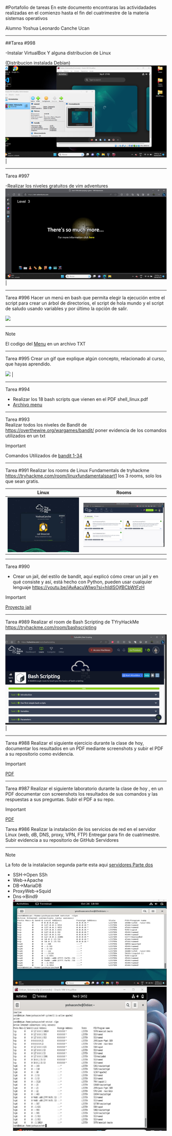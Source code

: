 #Portafolio de tareas
En este documento encontraras las actividadades realizadas
en el comienzo hasta el fin del cuatrimestre de la materia sistemas operativos

Alumno Yoshua Leonardo Canche Ucan
___________________________
##Tarea #998

-Instalar VirtualBox Y alguna distribucion de Linux

(Distribucion instalada Debian)
<a href="https://github.com/YoshuaCanche/Sistemas_operativos/blob/main/Debian.png" target="_blank"> <img src="/Debian.png"/></a>  |
_____________________________________________
Tarea #997

-Realizar los niveles gratuitos de vim adventures
<a href="https://github.com/YoshuaCanche/Sistemas_operativos/blob/main/VIM%20ADVENTURES.jpeg" target="_blank"> <img src="/VIM%20ADVENTURES.jpeg"/></a>  |
__________________________________________
Tarea #996
 Hacer un menú en bash que permita elegir la ejecución entre el script para crear un árbol de directorios, el script de hola mundo y el script de saludo usando variables y por último la opción de salir.

<a href="https://asciinema.org/a/tvlTVoWTlZTZmN3MQJiBHI2N1" target="_blank"><img src="https://asciinema.org/a/tvlTVoWTlZTZmN3MQJiBHI2N1.svg" /></a>
______________________________________
> [!NOTE]
> El codigo del
> <a href="https://github.com/YoshuaCanche/Sistemas_operativos/blob/main/menu..txt" target="_blank">Menu</a> en un archivo TXT
> 
__________________________________________________________
Tarea #995 Crear un gif que explique algún concepto, relacionado al curso, que hayas aprendido. 

<a href="https://github.com/YoshuaCanche/Sistemas_operativos/blob/main/Debian.pnghttps://github.com/YoshuaCanche/Sistemas_operativos/blob/main/Gif%20concepto.gif)https://github.com/YoshuaCanche/Sistemas_operativos/blob/main/Gif%20concepto.gif" target="_blank"> <img src="/Gif%20concepto.gif"/></a>  |
____________________________
Tarea #994  
-  Realizar los 18 bash scripts que vienen en el PDF shell_linux.pdf
  - [Archivo menu](./18_scripts_Clase/menu.sh)
________________________
Tarea #993  
Realizar todos los niveles de Bandit de https://overthewire.org/wargames/bandit/ poner evidencia de los comandos utilizados en un txt
> [!IMPORTANT]
> Comandos Utilizados de 
> <a href="https://github.com/YoshuaCanche/Sistemas_operativos/blob/main/Nivelesbandit.txt" target="_blank"> bandit 1-34 </a>
_____________________________
Tarea #991 
Realizar los rooms de Linux Fundamentals de tryhackme https://tryhackme.com/room/linuxfundamentalspart1  los 3 rooms, solo los que sean gratis.

| Linux  | Rooms  | 
|---|---|
| <a href="https://github.com/YoshuaCanche/Sistemas_operativos/blob/main/Linux.jpg" target="_blank"> <img src="/Linux.jpg" width="auto" height="auto"/></a> | <a href="https://github.com/YoshuaCanche/Sistemas_operativos/blob/main/Roomsactividad.png" target="_blank"> <img src="/Roomsactividad.png" width="auto" height="auto"/></a> |  
_______________

Tarea #990  
-  Crear un jail, del estilo de bandit, aquí explicó cómo crear un jail y en qué consiste y así, está hecho con Python, pueden usar cualquier lenguaje https://youtu.be/jAvAacuWlwo?si=hIdlSOjfBCbWtFzH
> [!IMPORTANT]
> 
> <a href="https://github.com/YoshuaCanche/Sistemas_operativos/blob/main/jail.py#L3-L14" target="_blank"> Proyecto jail</a>
      
_______________________

Tarea #989 
Realizar el room de Bash Scripting de TYryHackMe https://tryhackme.com/room/bashscripting

<a href="https://github.com/YoshuaCanche/Sistemas_operativos/blob/main/roomtryhackme.png" target="_blank"> <img src="/roomtryhackme.png"/></a>  |

_______________________________________
Tarea #988
Realizar el siguiente ejercicio durante la clase de hoy, documentar los resultados en un PDF mediante screenshots y subir el PDF a su repositorio como evidencia.
> [!IMPORTANT]
> <a href="https://github.com/YoshuaCanche/Sistemas_operativos/blob/main/Tarea%20%23988.pdf" target="_blank"> PDF </a>

____________________________________

Tarea #987 
Realizar el siguiente laboratorio durante la clase de hoy , en un PDF documentar con screenshots los resultados de sus comandos y las respuestas a sus preguntas. Subir el PDF a su repo.
> [!IMPORTANT]
> <a href="https://github.com/YoshuaCanche/Sistemas_operativos/blob/main/Tarea%20%23997.pdf" target="_blank"> PDF </a>

Tarea #986
Realizar la instalación de los servicios de red en el servidor Linux (web, dB, DNS, proxy, VPN, FTP)
Entregar para fin de cuatrimestre. Subir evidencia a su repositorio de GitHub
 Servidores
 ______________________________________
> [!NOTE]
> La foto de la instalacion segunda parte esta aqui
>  <a href="https://github.com/YoshuaCanche/Sistemas_operativos/blob/main/ServidoresParte2.png" target="_blank"> servidores Parte dos</a> 
> 
  - SSH->Open SSh
  - Web->Apache
  - DB->MariaDB
  - ProxyWeb->Squid
  - Dns->Bind9
 ![Servidores](https://github.com/YoshuaCanche/Sistemas_operativos/blob/main/Installacion%20Servidores.png)
    ![Servidores](https://github.com/YoshuaCanche/Sistemas_operativos/blob/main/ServidoresParte2.png)
    

